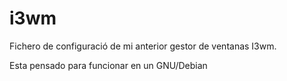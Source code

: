 # i3wm

Fichero de configuració de mi anterior gestor de ventanas I3wm.

Esta pensado para funcionar en un GNU/Debian

